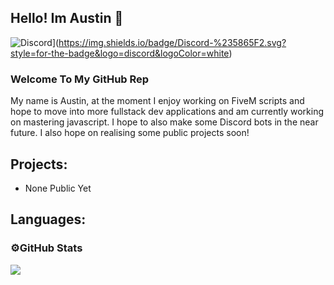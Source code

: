 ## Hello! Im Austin 👋
![Discord](https://discord.gg/NVhMrrVhxU)](https://img.shields.io/badge/Discord-%235865F2.svg?style=for-the-badge&logo=discord&logoColor=white)

### Welcome To My GitHub Rep

My name is Austin, at the moment I enjoy working on FiveM scripts and hope to move into more fullstack dev applications and am currently working on mastering javascript. I hope 
to also make some Discord bots in the near future. I also hope on realising some public projects soon!

## Projects:
- None Public Yet

## Languages:
<!--
**xAustinn/xAustinn** is a ✨ _special_ ✨ repository because its `README.md` (this file) appears on your GitHub profile.

Here are some ideas to get you started:

- 🔭 I’m currently working on ...
- 🌱 I’m currently learning ...
- 👯 I’m looking to collaborate on ...
- 🤔 I’m looking for help with ...
- 💬 Ask me about ...
- 📫 How to reach me: ...
- 😄 Pronouns: ...
- ⚡ Fun fact: ...
-->

### ⚙️GitHub Stats
<picture>
  <img allign="left" src="https://github-readme-stats-orcin-alpha.vercel.app/api?username=xAustinn&show_icons=true" />
</picture>
